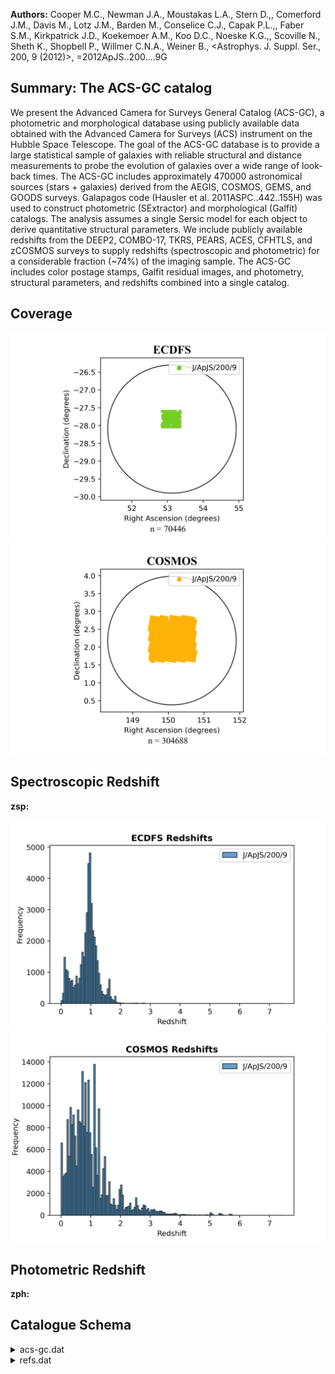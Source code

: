 **Authors:** Cooper M.C., Newman J.A., Moustakas L.A., Stern D.,, Comerford J.M., Davis M., Lotz J.M., Barden M., Conselice C.J., Capak P.L.,, Faber S.M., Kirkpatrick J.D., Koekemoer A.M., Koo D.C., Noeske K.G.,, Scoville N., Sheth K., Shopbell P., Willmer C.N.A., Weiner B., <Astrophys. J. Suppl. Ser., 200, 9 (2012)>, =2012ApJS..200....9G

## Summary: The ACS-GC catalog 

We present the Advanced Camera for Surveys General Catalog (ACS-GC), a photometric and morphological database using publicly available data obtained with the Advanced Camera for Surveys (ACS) instrument on the Hubble Space Telescope. The goal of the ACS-GC database is to provide a large statistical sample of galaxies with reliable structural and distance measurements to probe the evolution of galaxies over a wide range of look-back times. The ACS-GC includes approximately 470000 astronomical sources (stars + galaxies) derived from the AEGIS, COSMOS, GEMS, and GOODS surveys. Galapagos code (Hausler et al. 2011ASPC..442..155H) was used to construct photometric (SExtractor) and morphological (Galfit) catalogs. The analysis assumes a single Sersic model for each object to derive quantitative structural parameters. We include publicly available redshifts from the DEEP2, COMBO-17, TKRS, PEARS, ACES, CFHTLS, and zCOSMOS surveys to supply redshifts (spectroscopic and photometric) for a considerable fraction (~74%) of the imaging sample. The ACS-GC includes color postage stamps, Galfit residual images, and photometry, structural parameters, and redshifts combined into a single catalog.
## Coverage
![image](https://raw.githubusercontent.com/joshgithubbin/Sherlock-DDF/refs/heads/main/Catalogue%20Plotting/Catalogues/J-ApJS-200-9/Subcatalogues/ECDFS/Plots/fieldcover.png)
![image](https://raw.githubusercontent.com/joshgithubbin/Sherlock-DDF/refs/heads/main/Catalogue%20Plotting/Catalogues/J-ApJS-200-9/Subcatalogues/COSMOS/Plots/fieldcover.png)
## Spectroscopic Redshift 
 
**zsp:**  
 

![image](https://raw.githubusercontent.com/joshgithubbin/Sherlock-DDF/refs/heads/main/Catalogue%20Plotting/Catalogues/J-ApJS-200-9/Subcatalogues/ECDFS/Plots/zspec.png)
![image](https://raw.githubusercontent.com/joshgithubbin/Sherlock-DDF/refs/heads/main/Catalogue%20Plotting/Catalogues/J-ApJS-200-9/Subcatalogues/COSMOS/Plots/zspec.png)
## Photometric Redshift 
 
**zph:**  
 

## Catalogue Schema

<details>
<summary>acs-gc.dat</summary>

| Bytes   | Format              | Units       | Label    | Explanations                                                          |
|:--------|:--------------------|:------------|:---------|:----------------------------------------------------------------------|
| 1- 8    | I8                  | ---         | ObjNo    | Unique object number (OBJNO) (1)                                      |
| 10- 17  | I8                  | ---         | Survey   | ?=- Unique survey ID if available (SURVEY_ID)                         |
| 19- 28  | F10.6               | deg         | RAdeg    | Right Ascension (J2000) (RA)                                          |
| 30- 39  | F10.6               | deg         | DEdeg    | Declination (DEC)                                                     |
| 41- 42  | I2                  | ---         | Nf1      | [0/23] Total number of objects simultaneously                         |
| 1       | (NTOT_HI)           | 44-         | 45       | I2    ---     Nf2      [0/15]? Total number of objects simultaneously |
| 2       | (NTOT_LOW)          | 47-         | 53       | A7    ---     Imaging  Imaging survey: AEGIS, COSMOS, GEMS,           |
| 55- 63  | F9.6                | ---         | zsp      | ? Spectroscopic redshift (SPECZ)                                      |
| 65- 70  | F6.3                | ---         | zph      | ? Photometric redshift (PHOTOZ)                                       |
| 72- 78  | F7.1                | ---         | zchi2    | ? Reduced {chi}^2^ for zph (PHOTOZ_CHI2)                              |
| 80- 85  | F6.3                | ---         | e_zph    | ? Error on zph (PHOTOZ_ERR) (2)                                       |
| 87- 91  | F5.1                | ---         | q_zsp    | [-2/212]? Quality flag for zsp (ZQUALITY) (3)                         |
| 93-103  | A11                 | ---         | r_zsp    | Origin of zsp (Z_ORIGIN)                                              |
| 105-113 | F9.6                | ---         | z        | ? Best available redshift (Z)                                         |
| 115-120 | F6.3                | ---         | Bmag     | ? B-band apparent magnitude (MAGB)                                    |
| 122-127 | F6.3                | ---         | e_Bmag   | ? Error in Bmag (MAGB_ERR)                                            |
| 129-134 | F6.3                | ---         | Rmag1    | ? R-band apparent magnitude (MAGR)                                    |
| 136-141 | F6.3                | ---         | e_Rmag1  | ? Error in Rmag (MAGR_ERR)                                            |
| 143-148 | F6.3                | ---         | Imag1    | ? I-band apparent magnitude (MAGI)                                    |
| 150-155 | F6.3                | ---         | e_Imag1  | ? Error in Imag (MAGI_ERR)                                            |
| 157-162 | F6.3                | ---         | umag     | ? u-band apparent magnitude (CFHT_U)                                  |
| 164-169 | F6.3                | ---         | e_umag   | ? Error in umag (CFHT_U_ERR)                                          |
| 171-176 | F6.3                | ---         | gmag     | ? g-band apparent magnitude (CFHT_G)                                  |
| 178-183 | F6.3                | ---         | e_gmag   | ? Error in gmag (CFHT_G_ERR)                                          |
| 185-190 | F6.3                | ---         | rmag     | ? r-band apparent magnitude (CFHT_R)                                  |
| 192-197 | F6.3                | ---         | e_rmag   | ? Error in rmag (CFHT_R_ERR)                                          |
| 199-204 | F6.3                | ---         | imag     | ? i-band apparent magnitude (CFHT_I)                                  |
| 206-211 | F6.3                | ---         | e_imag   | ? Error in imag (CFHT_I_ERR)                                          |
| 213-218 | F6.3                | ---         | zmag     | ? z-band apparent magnitude (CFHT_Z)                                  |
| 220-225 | F6.3                | ---         | e_zmag   | ? Error in zmag (CFHT_Z_ERR)                                          |
| 227-232 | F6.3                | ---         | E(B-V)   | [0/0.5]? Extinction (color excess) (EBV)                              |
| 234-248 | A15                 | ---         | Class    | Source classification from DEEP2 and                                  |
| 250-255 | F6.3                | mag/arcsec2 | mu1      | ? Surface brightness in filter#1 (MU_HI)                              |
| 257-262 | F6.3                | mag/arcsec2 | mu2      | ? Surface brightness in filter#2 (MU_LOW)                             |
| 264-268 | F5.1                | deg         | PAim1    | [-90/90] SExtractor image orientation,                                |
| 1       | (THETA_IMAGE_HI)    | 270-274     | F5.1     | deg     PAim2    [-90/90]? SExtractor image orientation,              |
| 2       | (THETA_IMAGE_LOW)   | 276-280     | F5.1     | deg     PA1      [-90/90] SExtractor position angle,                  |
| 1       | (THETA_WORLD_HI)    | 282-286     | F5.1     | deg     PA2      [-90/90]? SExtractor position angle,                 |
| 1       | (THETA_WORLD_LOW)   | 288-292     | F5.3     | ---     b/a1     [0/1] SExtractor axis ratio b/a,                     |
| 1       | (BA_HI)             | 294-298     | F5.3     | ---     b/a2     [0/1]? SExtractor axis ratio b/a,                    |
| 2       | (BA_LOW)            | 300-304     | F5.2     | ---     rKron1   [0/14] SExtractor Kron radius,                       |
| 1       | (KRON_RADIUS_HI)    | 306-310     | F5.2     | ---     rKron2   [0/14]? SExtractor Kron radius,                      |
| 2       | (KRON_RADIUS_LOW)   | 312-317     | F6.2     | pix     FWHM1    SExtractor full width at half maximum,               |
| 1       | (FWHM_HI            | 319-324     | F6.2     | pix     FWHM2    ? SExtractor full width at half maximum,             |
| 2       | (FWHM_LOW)          | 326-332     | F7.3     | pix     a1       SExtractor major axis, filter#1 (A_IMAGE_HI)         |
| 334-340 | F7.3                | pix         | a2       | ? SExtractor major axis, filter#2 (A_IMAGE_LOW)                       |
| 342-348 | F7.3                | pix         | b1       | SExtractor minor axis, filter#1 (B_IMAGE_HI)                          |
| 350-356 | F7.3                | pix         | b2       | ? SExtractor minor axis, filter#2 (B_IMAGE_LOW)                       |
| 358-364 | F7.3                | ct          | bg1      | ? SExtractor sky background,                                          |
| 1       | (BACKGROUND_HI)     | 366-372     | F7.3     | ct      bg2      ? SExtractor sky background,                         |
| 2       | (BACKGROUND_LOW)    | 374-383     | E10.4    | ct      Fbest1   SExtractor best flux, filt#1 (FLUX_BEST_HI)          |
| 385-394 | E10.4               | ct          | Fbest2   | ? SExtractor best flux, filt#2 (FLUX_BEST_LOW)                        |
| 396-404 | E9.3                | ct          | e_Fbest1 | Error on Fbest1 (FLUXERR_BEST_HI)                                     |
| 406-414 | E9.3                | ct          | e_Fbest2 | ? Error on Fbest2 (FLUXERR_BEST_LOW)                                  |
| 416-421 | F6.3                | mag         | mbest1   | ?=0 SExtractor best magnitude,                                        |
| 1       | (MAG_BEST_HI)       | 423-428     | F6.3     | mag     mbest2   ? SExtractor best magnitude,                         |
| 2       | (MAG_BEST_LOW)      | 430-435     | F6.3     | mag   e_mbest1   ? Error on mbest1 (MAGERR_BEST_HI)                   |
| 437-442 | F6.3                | mag         | e_mbest2 | ? Error on mbest2 (MAGERR_BEST_LOW)                                   |
| 444-451 | F8.3                | pix         | Re.S1    | ? SExtractor effective radius,                                        |
| 1       | (FLUX_RADIUS_HI)    | 453-460     | F8.3     | pix     Re.S2    ? SExtractor effective radius,                       |
| 2       | (FLUX_RADIUS_LOW)   | 462-468     | I7       | pix     Area1    ? SExtractor isophotal area,                         |
| 1       | (ISOAREA_IMAGE_HI)  | 470-476     | I7       | pix     Area2    ? SExtractor isophotal area,                         |
| 2       | (ISOAREA_IMAGE_LOW) | 478-479     | I2       | ---     Sf1      [0/31]? SExtractor flags,                            |
| 1       | (SEX_FLAGS_HI)      | 481-482     | I2       | ---     Sf2      [0/31]? SExtractor flags,                            |
| 2       | (SEX_FLAGS_LOW)     | 484         | I1       | ---     Gf1      GALFIT flag: 0=good, 1=bad (FLAG_GALFIT_HI)          |
| 486     | I1                  | ---         | Gf2      | ? GALFIT flag: 0=good, 1=bad (FLAG_GALFIT_LOW)                        |
| 488-499 | E12.5               | ---         | Gchi1    | ? GALFIT reduced {chi}^2^ (CHI2NU_HI)                                 |
| 501-512 | E12.5               | ---         | Gchi2    | ? GALFIT reduced {chi}^2^ (CHI2NU_LOW)                                |
| 514-517 | F4.2                | ---         | s/g1     | [0/1] SExtractor star(1)/galaxy(0) class                              |
| 519-522 | F4.2                | ---         | s/g2     | [0/1]? SExtractor star(1)/galaxy(0) class                             |
| 524-531 | F8.2                | pix         | Xpos1    | GALFIT X position (X_GALFIT_HI)                                       |
| 533-540 | F8.2                | pix         | Xpos2    | ? GALFIT X position (X_GALFIT_LOW)                                    |
| 542-549 | F8.2                | pix         | Ypos1    | GALFIT Y position (Y_GALFIT_HI)                                       |
| 551-558 | F8.2                | pix         | Ypos2    | ? GALFIT Y position (Y_GALFIT_LOW)                                    |
| 560-564 | F5.2                | mag         | mGal1    | ?=0 GALFIT magnitude, filter#1 (MAG_GALFIT_HI)                        |
| 566-570 | F5.2                | mag         | mGal2    | ? GALFIT magnitude, filter#2 (MAG_GALFIT_LOW)                         |
| 572-577 | F6.2                | pix         | Re.G1    | GALFIT effective radius (RE_GALFIT_HI)                                |
| 579-584 | F6.2                | pix         | Re.G2    | ? GALFIT effective radius (RE_GALFIT_LOW)                             |
| 586-589 | F4.2                | ---         | n.G1     | [0/8]? GALFIT Sersic index (N_GALFIT_HI)                              |
| 591-594 | F4.2                | ---         | n.G2     | [0/8]? GALFIT Sersic index (N_GALFIT_LOW)                             |
| 596-601 | F6.2                | ---         | b/a.G1   | [0/360]? GALFIT axis ratio (BA_GALFIT_HI)                             |
| 603-608 | F6.2                | ---         | b/a.G2   | [0/360]? GALFIT axis ratio (BA_GALFIT_LOW)                            |
| 610-615 | F6.2                | deg         | pa.G1    | [-90/90]? GALFIT position angle (PA_GALFIT_HI)                        |
| 617-622 | F6.2                | deg         | pa.G2    | [-90/90]? GALFIT position angle (PA_GALFIT_LOW)                       |
| 624-629 | F6.2                | ct          | bg.G1    | GALFIT background (SKY_GALFIT_HI)                                     |
| 631-636 | F6.2                | ct          | bg.G2    | ? GALFIT background (SKY_GALFIT_LOW)                                  |
| 638-642 | F5.2                | mag         | e_mGal1  | ? Error on mGal1 (MAGERR_GALFIT_HI)                                   |
| 644-648 | F5.2                | mag         | e_mGal2  | ? Error on mGal2 (MAGERR_GALFIT_LOW)                                  |
| 650-655 | F6.2                | pix         | e_Re.G1  | ? Error on Re.G1 (REERR_GALFIT_HI)                                    |
| 657-662 | F6.2                | pix         | e_Re.G2  | ? Error on Re.G2 (REERR_GALFIT_LOW)                                   |
| 664-667 | F4.2                | ---         | e_n.G1   | ? Error on n.G1 (NERR_GALFIT_HI)                                      |
| 669-672 | F4.2                | ---         | e_n.G2   | ? Error on n.G2 (NERR_GALFIT_LOW)                                     |
| 674-678 | F5.2                | ---         | e_b/a.G1 | ? Error on b/a.G1 (BAERR_GALFIT_HI)                                   |
| 680-684 | F5.2                | ---         | e_b/a.G2 | ? Error on b/a.G2 (BAERR_GALFIT_LOW)                                  |
| 686-691 | F6.2                | deg         | e_pa.G1  | ? Error on pa.G1 (PAERR_GALFIT_HI)                                    |
| 693-698 | F6.2                | deg         | e_pa.G2  | ? Error on pa.G2 (PAERR_GALFIT_LOW)                                   |
| 700-711 | A12                 | ---         | Morph    | Visual morphology classification (VIS_MORPH)                          |
</details>

<details>
<summary>refs.dat</summary>

| Bytes   | Format   | Units   | Label   | Explanations                               |
|:--------|:---------|:--------|:--------|:-------------------------------------------|
| 1- 14   | A14      | ---     | Ref     | Origin of spectroscopic redshift (zORIGIN) |
| 16- 33  | A18      | ---     | Auth    | First author's name                        |
| 35- 53  | A19      | ---     | BibCode | Bibcode                                    |
| 55- 74  | A20      | ---     | Note    | Note                                       |
</details>

